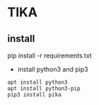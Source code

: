 # TIKA

## install 
pip install -r requirements.txt

- install python3 and pip3
```
apt install python3
apt install python3-pip
pip3 install pika
```